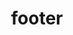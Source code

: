 ---
title: "footer"
footer_title: "Balaji Interiors & Decors"
footer_label: "© 2020 Balaji Interiors & Decors Private Limited"
footer_description: "Lorem ipsum dolor sit amet, consectetur adipiscing elit. Eget eu cras lorem ultricies id scelerisque elementum duis. Mauris pharetra"
---